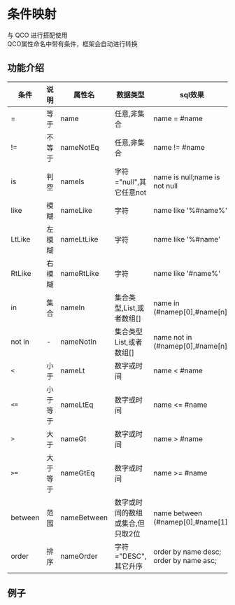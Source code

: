 # 条件映射
与 QCO 进行搭配使用   
QCO属性命名中带有条件，框架会自动进行转换

## 功能介绍

|  条件   | 说明  |  属性名  |  数据类型  | sql效果  |
|  ----  | ----  | ----  | ----  |----  |
| = | 等于 | name |任意,非集合  | name = #name |
| !=  | 不等于 | nameNotEq | 任意,非集合 | name != #name |
| is  | 判空 | nameIs | 字符="null",其它任意not | name is null;name is not null |
| like  | 模糊 | nameLike | 字符 | name like '%#name%'  |
| LtLike  | 左模糊 |nameLtLike | 字符 | name like '%#name' |
| RtLike  | 右模糊 |nameRtLike | 字符 | name like '#name%' |
| in  | 集合 | nameIn | 集合类型,List,或者数组[]  | name in (#namep[0],#name[n])  |
| not in  | - |nameNotIn | 集合类型List,或者数组[] | name not in (#namep[0],#name[n])  |
| `<` | 小于 |nameLt | 数字或时间 | name < #name |
| `<=`  | 小于等于 |nameLtEq | 数字或时间 | name <= #name  |
| `>`  | 大于 |nameGt | 数字或时间 | name > #name  |
| `>=`  | 大于等于 |nameGtEq | 数字或时间 | name >= #name |
| between  | 范围 |nameBetween | 数字或时间的数组或集合,但只取2位 | name between (#namep[0],#name[1]) |
| order  | 排序 |nameOrder | 字符="DESC",其它升序 |  order by name desc; order by name asc;  |

## 例子
